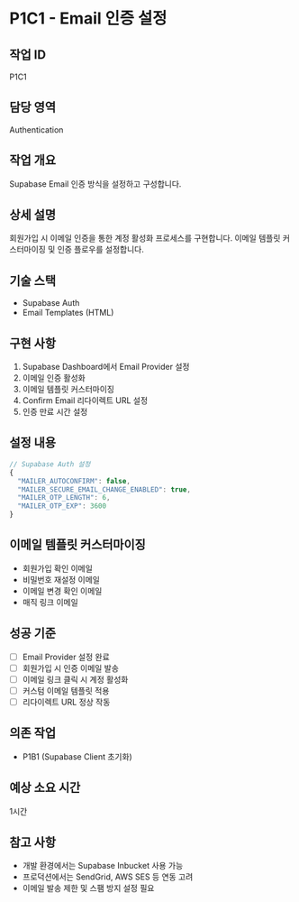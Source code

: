 # P1C1 - Email 인증 설정

## 작업 ID
P1C1

## 담당 영역
Authentication

## 작업 개요
Supabase Email 인증 방식을 설정하고 구성합니다.

## 상세 설명
회원가입 시 이메일 인증을 통한 계정 활성화 프로세스를 구현합니다. 이메일 템플릿 커스터마이징 및 인증 플로우를 설정합니다.

## 기술 스택
- Supabase Auth
- Email Templates (HTML)

## 구현 사항
1. Supabase Dashboard에서 Email Provider 설정
2. 이메일 인증 활성화
3. 이메일 템플릿 커스터마이징
4. Confirm Email 리다이렉트 URL 설정
5. 인증 만료 시간 설정

## 설정 내용
```javascript
// Supabase Auth 설정
{
  "MAILER_AUTOCONFIRM": false,
  "MAILER_SECURE_EMAIL_CHANGE_ENABLED": true,
  "MAILER_OTP_LENGTH": 6,
  "MAILER_OTP_EXP": 3600
}
```

## 이메일 템플릿 커스터마이징
- 회원가입 확인 이메일
- 비밀번호 재설정 이메일
- 이메일 변경 확인 이메일
- 매직 링크 이메일

## 성공 기준
- [ ] Email Provider 설정 완료
- [ ] 회원가입 시 인증 이메일 발송
- [ ] 이메일 링크 클릭 시 계정 활성화
- [ ] 커스텀 이메일 템플릿 적용
- [ ] 리다이렉트 URL 정상 작동

## 의존 작업
- P1B1 (Supabase Client 초기화)

## 예상 소요 시간
1시간

## 참고 사항
- 개발 환경에서는 Supabase Inbucket 사용 가능
- 프로덕션에서는 SendGrid, AWS SES 등 연동 고려
- 이메일 발송 제한 및 스팸 방지 설정 필요
